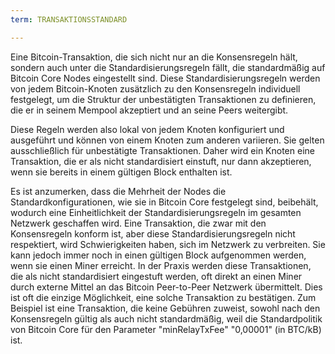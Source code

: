 ```yaml
---
term: TRANSAKTIONSSTANDARD

---
```

Eine Bitcoin-Transaktion, die sich nicht nur an die Konsensregeln hält, sondern auch unter die Standardisierungsregeln fällt, die standardmäßig auf Bitcoin Core Nodes eingestellt sind. Diese Standardisierungsregeln werden von jedem Bitcoin-Knoten zusätzlich zu den Konsensregeln individuell festgelegt, um die Struktur der unbestätigten Transaktionen zu definieren, die er in seinem Mempool akzeptiert und an seine Peers weitergibt.

Diese Regeln werden also lokal von jedem Knoten konfiguriert und ausgeführt und können von einem Knoten zum anderen variieren. Sie gelten ausschließlich für unbestätigte Transaktionen. Daher wird ein Knoten eine Transaktion, die er als nicht standardisiert einstuft, nur dann akzeptieren, wenn sie bereits in einem gültigen Block enthalten ist.

Es ist anzumerken, dass die Mehrheit der Nodes die Standardkonfigurationen, wie sie in Bitcoin Core festgelegt sind, beibehält, wodurch eine Einheitlichkeit der Standardisierungsregeln im gesamten Netzwerk geschaffen wird. Eine Transaktion, die zwar mit den Konsensregeln konform ist, aber diese Standardisierungsregeln nicht respektiert, wird Schwierigkeiten haben, sich im Netzwerk zu verbreiten. Sie kann jedoch immer noch in einen gültigen Block aufgenommen werden, wenn sie einen Miner erreicht. In der Praxis werden diese Transaktionen, die als nicht standardisiert eingestuft werden, oft direkt an einen Miner durch externe Mittel an das Bitcoin Peer-to-Peer Netzwerk übermittelt. Dies ist oft die einzige Möglichkeit, eine solche Transaktion zu bestätigen. Zum Beispiel ist eine Transaktion, die keine Gebühren zuweist, sowohl nach den Konsensregeln gültig als auch nicht standardmäßig, weil die Standardpolitik von Bitcoin Core für den Parameter "minRelayTxFee" "0,00001" (in BTC/kB) ist.